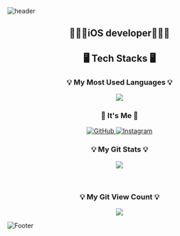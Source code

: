 ![header](https://capsule-render.vercel.app/api?type=waving&color=auto&height=200&section=header&text=HelloWorld&fontSize=50&animation=twinkling)

<h2 align="center">👨🏻‍💻iOS developer👨🏻‍💻</h2>


<h2 align="center">🖥 Tech Stacks 🖥</h2>


<h3 align="center">💡 My Most Used Languages 💡</h3>
<p align="center">
  <a href="https://github.com/chaeHaram">
    <img align="center" src="https://github-readme-stats.vercel.app/api/top-langs/?username=chaeHaram&layout=compact&show_icons=true&show_owner=ture&hide_title=true&theme=radical&hide=HTML" />
  </a>
</p>

<h3 align="center"> 🌈 It's Me 🌈 </h3>
<p align="center">
  <a href = "https://github.com/chaeHaram"><img alt="GitHub" src ="https://img.shields.io/badge/GitHub-181717.svg?&style=for-the-badge&logo=GitHub&logoColor=white"/>
  <a href = "https://instagram.com/kicked_uk98"> <img alt="Instagram" src ="https://img.shields.io/badge/Instagram-E4405F.svg?&style=for-the-badge&logo=Instagram&logoColor=white"/></a>
</p>

<h3 align="center">💡 My Git Stats 💡</h3>
<p align="center">
  <a href="https://github.com/chaeHaram">
    <img align="center" src="https://github-readme-stats.vercel.app/api?username=chaeHaram&hide=contribs,prs&hide_title=true&show_icons=true&include_all_commits=true&theme=radical" />
  </a>
</p>
<br>
<h3 align="center">💡 My Git View Count 💡</h3>
<p align="center">
<a href="https://hits.seeyoufarm.com"><img src="https://hits.seeyoufarm.com/api/count/incr/badge.svg?url=https%3A%2F%2Fgithub.com%2FchaeHaram&count_bg=%23747474&title_bg=%23393939&icon=git.svg&icon_color=%23FFFFFF&title=Git&edge_flat=false"/></a>
</p>

![Footer](https://capsule-render.vercel.app/api?type=waving&color=auto&height=100&section=footer)
